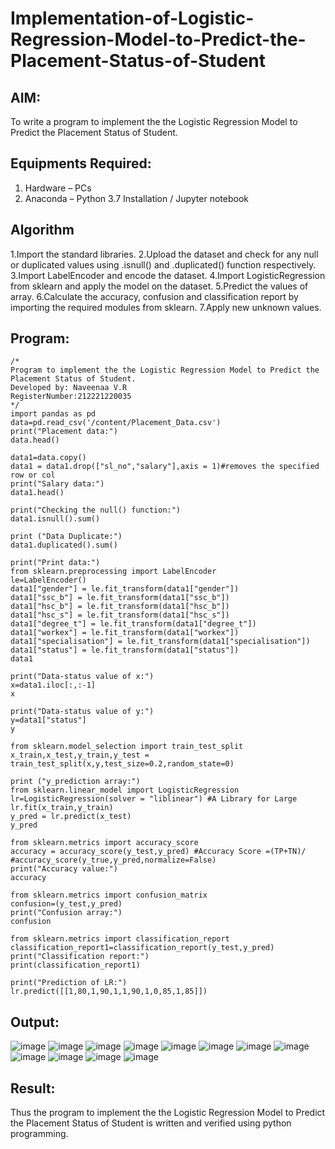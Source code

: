 # Implementation-of-Logistic-Regression-Model-to-Predict-the-Placement-Status-of-Student

## AIM:
To write a program to implement the the Logistic Regression Model to Predict the Placement Status of Student.

## Equipments Required:
1. Hardware – PCs
2. Anaconda – Python 3.7 Installation / Jupyter notebook

## Algorithm
1.Import the standard libraries.
2.Upload the dataset and check for any null or duplicated values using .isnull() and .duplicated() function respectively.
3.Import LabelEncoder and encode the dataset.
4.Import LogisticRegression from sklearn and apply the model on the dataset.
5.Predict the values of array.
6.Calculate the accuracy, confusion and classification report by importing the required modules from sklearn.
7.Apply new unknown values. 
 ## Program:
```
/*
Program to implement the the Logistic Regression Model to Predict the Placement Status of Student.
Developed by: Naveenaa V.R
RegisterNumber:212221220035  
*/
import pandas as pd
data=pd.read_csv('/content/Placement_Data.csv')
print("Placement data:")
data.head()

data1=data.copy()
data1 = data1.drop(["sl_no","salary"],axis = 1)#removes the specified row or col
print("Salary data:")
data1.head()

print("Checking the null() function:")
data1.isnull().sum()

print ("Data Duplicate:")
data1.duplicated().sum()

print("Print data:")
from sklearn.preprocessing import LabelEncoder
le=LabelEncoder()
data1["gender"] = le.fit_transform(data1["gender"])
data1["ssc_b"] = le.fit_transform(data1["ssc_b"])
data1["hsc_b"] = le.fit_transform(data1["hsc_b"])
data1["hsc_s"] = le.fit_transform(data1["hsc_s"])
data1["degree_t"] = le.fit_transform(data1["degree_t"])
data1["workex"] = le.fit_transform(data1["workex"])
data1["specialisation"] = le.fit_transform(data1["specialisation"])
data1["status"] = le.fit_transform(data1["status"])
data1

print("Data-status value of x:")
x=data1.iloc[:,:-1]
x

print("Data-status value of y:")
y=data1["status"]
y

from sklearn.model_selection import train_test_split
x_train,x_test,y_train,y_test = train_test_split(x,y,test_size=0.2,random_state=0)

print ("y_prediction array:")
from sklearn.linear_model import LogisticRegression
lr=LogisticRegression(solver = "liblinear") #A Library for Large
lr.fit(x_train,y_train)
y_pred = lr.predict(x_test)
y_pred

from sklearn.metrics import accuracy_score
accuracy = accuracy_score(y_test,y_pred) #Accuracy Score =(TP+TN)/
#accuracy_score(y_true,y_pred,normalize=False)
print("Accuracy value:")
accuracy

from sklearn.metrics import confusion_matrix 
confusion=(y_test,y_pred) 
print("Confusion array:")
confusion

from sklearn.metrics import classification_report 
classification_report1=classification_report(y_test,y_pred) 
print("Classification report:")
print(classification_report1)

print("Prediction of LR:")
lr.predict([[1,80,1,90,1,1,90,1,0,85,1,85]])
```

## Output:
![image](https://github.com/Naveenaa28/Implementation-of-Logistic-Regression-Model-to-Predict-the-Placement-Status-of-Student/assets/131433133/ed6a0ce8-3ce4-46e3-91c5-6973e42ee1ff)
![image](https://github.com/Naveenaa28/Implementation-of-Logistic-Regression-Model-to-Predict-the-Placement-Status-of-Student/assets/131433133/81df9fd3-f901-421d-9c5d-7907b20b385d)
![image](https://github.com/Naveenaa28/Implementation-of-Logistic-Regression-Model-to-Predict-the-Placement-Status-of-Student/assets/131433133/82adc13c-cd00-4d49-8fb9-a962f3afed83)
![image](https://github.com/Naveenaa28/Implementation-of-Logistic-Regression-Model-to-Predict-the-Placement-Status-of-Student/assets/131433133/ef895493-e527-4823-a310-fdffe9346d90)
![image](https://github.com/Naveenaa28/Implementation-of-Logistic-Regression-Model-to-Predict-the-Placement-Status-of-Student/assets/131433133/fcf09806-ff26-4685-ab0b-2dfda1e0c37c)
![image](https://github.com/Naveenaa28/Implementation-of-Logistic-Regression-Model-to-Predict-the-Placement-Status-of-Student/assets/131433133/743490f5-4079-48ce-8012-90dace7eb26c)
![image](https://github.com/Naveenaa28/Implementation-of-Logistic-Regression-Model-to-Predict-the-Placement-Status-of-Student/assets/131433133/a5b3f411-3b57-467b-989a-2c22cf0bb2ab)
![image](https://github.com/Naveenaa28/Implementation-of-Logistic-Regression-Model-to-Predict-the-Placement-Status-of-Student/assets/131433133/33ac0405-32ea-4770-9f8e-b270aae498ed)
![image](https://github.com/Naveenaa28/Implementation-of-Logistic-Regression-Model-to-Predict-the-Placement-Status-of-Student/assets/131433133/b77233a4-f3fe-45cc-b726-fe22228fb652)
![image](https://github.com/Naveenaa28/Implementation-of-Logistic-Regression-Model-to-Predict-the-Placement-Status-of-Student/assets/131433133/3f1744c5-9aa1-41de-b203-5677819d6c47)
![image](https://github.com/Naveenaa28/Implementation-of-Logistic-Regression-Model-to-Predict-the-Placement-Status-of-Student/assets/131433133/dac33061-d18a-4658-80f8-56bcb9ff1674)
![image](https://github.com/Naveenaa28/Implementation-of-Logistic-Regression-Model-to-Predict-the-Placement-Status-of-Student/assets/131433133/48373c71-bf5e-4642-8fac-89752df7006f)
## Result:
Thus the program to implement the the Logistic Regression Model to Predict the Placement Status of Student is written and verified using python programming.
